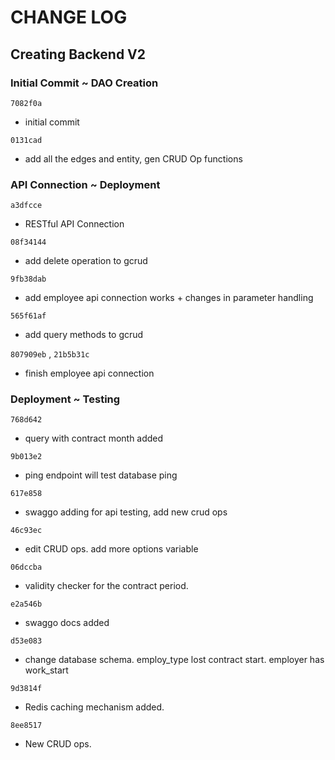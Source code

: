 # CHANGE LOG

## Creating Backend V2

### Initial Commit ~ DAO Creation

`7082f0a`

- initial commit

`0131cad`

- add all the edges and entity, gen CRUD Op functions


### API Connection ~ Deployment

`a3dfcce`

- RESTful API Connection

`08f34144`

- add delete operation to gcrud

`9fb38dab`

- add employee api connection works + changes in parameter handling

`565f61af`

- add query methods to gcrud

`807909eb` , `21b5b31c`

- finish employee api connection

### Deployment ~ Testing

`768d642`

- query with contract month added

`9b013e2`

- ping endpoint will test database ping

`617e858`

- swaggo adding for api testing, add new crud ops

`46c93ec`

- edit CRUD ops. add more options variable

`06dccba`

- validity checker for the contract period.

`e2a546b`

- swaggo docs added

`d53e083`

- change database schema. employ_type lost contract start. employer has work_start

`9d3814f`

- Redis caching mechanism added.

`8ee8517`

- New CRUD ops.